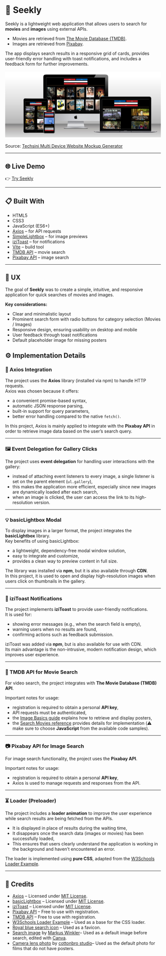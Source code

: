 # 🔎 Seekly

Seekly is a lightweight web application that allows users to search for **movies** and **images** using external APIs.

- Movies are retrieved from [The Movie Database (TMDB)](https://developer.themoviedb.org/).
- Images are retrieved from [Pixabay](https://pixabay.com/api/docs/).

The app displays search results in a responsive grid of cards, provides user-friendly error handling with toast notifications, and includes a feedback form for further improvements.

![4 different screens](documentation/4_different_views.png)

Source: [Techsini Multi Device Website Mockup Generator](http://techsini.com/multi-mockup/?url=https://seekly-iota.vercel.app/)

---

## 🌐 Live Demo

👉 [Try Seekly](https://seekly-iota.vercel.app/)

---

## 📋 Built With

- HTML5
- CSS3
- JavaScript (ES6+)
- [Axios](https://axios-http.com/) – for API requests
- [SimpleLightbox](https://simplelightbox.com/) – for image previews
- [iziToast](https://izitoast.marcelodolce.com/) – for notifications
- [Vite](https://vitejs.dev/) – build tool
- [TMDB API](https://developer.themoviedb.org/) – movie search
- [Pixabay API](https://pixabay.com/api/docs/) – image search

---

## 🎨 UX

The goal of **Seekly** was to create a simple, intuitive, and responsive application for quick searches of movies and images.

**Key considerations:**

- Clear and minimalistic layout
- Prominent search form with radio buttons for category selection (Movies / Images)
- Responsive design, ensuring usability on desktop and mobile
- User feedback through toast notifications
- Default placeholder image for missing posters

## ⚙️ Implementation Details

### 🔗 Axios Integration

The project uses the **Axios** library (installed via npm) to handle HTTP requests.  
Axios was chosen because it offers:

- a convenient promise-based syntax,
- automatic JSON response parsing,
- built-in support for query parameters,
- better error handling compared to the native `fetch()`.

In this project, Axios is mainly applied to integrate with the **Pixabay API** in order to retrieve image data based on the user’s search query.

---

### 🖼️ Event Delegation for Gallery Clicks

The project uses **event delegation** for handling user interactions with the gallery:

- instead of attaching event listeners to every image, a single listener is set on the parent element (`ul.gallery`),
- this makes the application more efficient, especially since new images are dynamically loaded after each search,
- when an image is clicked, the user can access the link to its high-resolution version.

---

### 💡 basicLightbox Modal

To display images in a larger format, the project integrates the **basicLightbox** library.  
Key benefits of using basicLightbox:

- a lightweight, dependency-free modal window solution,
- easy to integrate and customize,
- provides a clean way to preview content in full size.

The library was installed via **npm**, but it is also available through **CDN**.  
In this project, it is used to open and display high-resolution images when users click on thumbnails in the gallery.

---

### 🔔 iziToast Notifications

The project implements **iziToast** to provide user-friendly notifications.  
It is used for:

- showing error messages (e.g., when the search field is empty),
- warning users when no results are found,
- confirming actions such as feedback submission.

iziToast was added via **npm**, but is also available for use with CDN.  
Its main advantage is the non-intrusive, modern notification design, which improves user experience.

---

### 🎥 TMDB API for Movie Search

For video search, the project integrates with **The Movie Database (TMDB) API**.

Important notes for usage:

- registration is required to obtain a personal **API key**,
- API requests must be authenticated,
- the [Image Basics guide](https://developer.themoviedb.org/docs/image-basics) explains how to retrieve and display posters,
- the [Search Movies reference](https://developer.themoviedb.org/reference/search-movie) provides details for implementation (⚠️ make sure to choose **JavaScript** from the available code samples).

---

### 📷 Pixabay API for Image Search

For image search functionality, the project uses the **Pixabay API**.

Important notes for usage:

- registration is required to obtain a personal **API key**,
- Axios is used to manage requests and responses from the API.

---

### ⏳ Loader (Preloader)

The project includes a **loader animation** to improve the user experience while search results are being fetched from the APIs.

- It is displayed in place of results during the waiting time,
- It disappears once the search data (images or movies) has been successfully loaded,
- This ensures that users clearly understand the application is working in the background and haven’t encountered an error.

The loader is implemented using **pure CSS**, adapted from the [W3Schools Loader Example](https://www.w3schools.com/howto/tryit.asp?filename=tryhow_css_loader2).

---

## 📜 Credits

- [Axios](https://axios-http.com/) – Licensed under [MIT License](https://github.com/axios/axios/blob/master/LICENSE).
- [basicLightbox](https://github.com/electerious/basicLightbox) – Licensed under [MIT License](https://github.com/electerious/basicLightbox/blob/master/LICENSE).
- [iziToast](https://github.com/marcelodolza/iziToast) – Licensed under [MIT License](https://github.com/marcelodolza/iziToast/blob/master/LICENSE).
- [Pixabay API](https://pixabay.com/api/docs/) – Free to use with registration.
- [TMDB API](https://developer.themoviedb.org/docs/getting-started) – Free to use with registration.
- [W3Schools Loader Example](https://www.w3schools.com/howto/tryit.asp?filename=tryhow_css_loader2) – Used as a base for the CSS loader.
- [Royal blue search icon](https://www.iconsdb.com/royal-blue-icons/search-icon.html) – Used as a favicon.
- [Search image](https://www.pexels.com/photo/close-up-photo-of-magnifying-glass-4205767/) by [Markus Winkler](https://www.pexels.com/@markus-winkler-1430818/)– Used as a default image before search, edited with [Canva](https://www.canva.com/).
- [Сamera lens photo](https://www.pexels.com/photo/black-camera-lens-on-brown-table-3945314/) by [cottonbro studio](https://www.pexels.com/@cottonbro/)– Used as the default photo for films that do not have posters.

